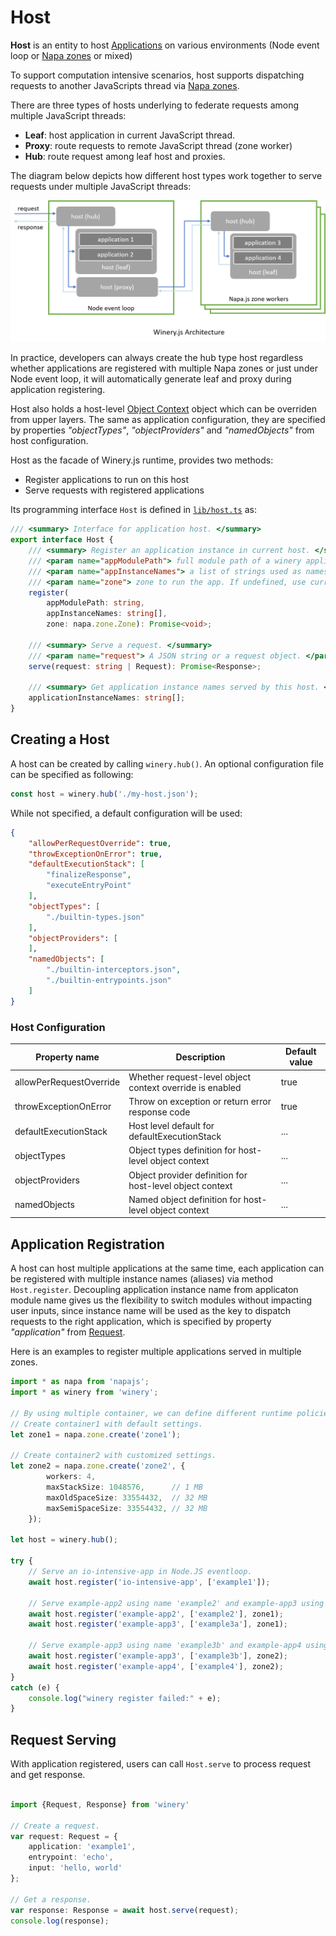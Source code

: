 # Host
**Host** is an entity to host [Applications](./application.md) on various environments (Node event loop or [Napa zones](https://github.com/Microsoft/napajs/blob/master/docs/api/zone.md#intro) or mixed)

To support computation intensive scenarios, host supports dispatching requests to another JavaScripts thread via [Napa zones](https://github.com/Microsoft/napajs/blob/master/docs/api/zone.md#intro). 

There are three types of hosts underlying to federate requests among multiple JavaScript threads:
- **Leaf**: host application in current JavaScript thread.
- **Proxy**: route requests to remote JavaScript thread (zone worker)
- **Hub**: route request among leaf host and proxies.

The diagram below depicts how different host types work together to serve requests under multiple JavaScript threads:

![](../images/hosting.png)

In practice, developers can always create the hub type host regardless whether applications are registered with multiple Napa zones or just under Node event loop, it will automatically generate leaf and proxy during application registering.

Host also holds a host-level [Object Context](./object-context.md) object which can be overriden from upper layers. The same as application configuration, they are specified by properties *"objectTypes"*, *"objectProviders"* and *"namedObjects"* from host configuration. 

Host as the facade of Winery.js runtime, provides two methods:
- Register applications to run on this host
- Serve requests with registered applications

Its programming interface `Host` is defined in [`lib/host.ts`](../../lib/host.md) as:

```ts
/// <summary> Interface for application host. </summary>
export interface Host {
    /// <summary> Register an application instance in current host. </summary>
    /// <param name="appModulePath"> full module path of a winery application.</param>
    /// <param name="appInstanceNames"> a list of strings used as names of application instances.</param>
    /// <param name="zone"> zone to run the app. If undefined, use current isolate. </param>
    register(
        appModulePath: string, 
        appInstanceNames: string[], 
        zone: napa.zone.Zone): Promise<void>;

    /// <summary> Serve a request. </summary>
    /// <param name="request"> A JSON string or a request object. </param>
    serve(request: string | Request): Promise<Response>;

    /// <summary> Get application instance names served by this host. </param>
    applicationInstanceNames: string[];
}
```
## Creating a Host
A host can be created by calling `winery.hub()`. An optional configuration file can be specified as following:
```ts
const host = winery.hub('./my-host.json');
```
While not specified, a default configuration will be used:

```json
{
    "allowPerRequestOverride": true,
    "throwExceptionOnError": true,
    "defaultExecutionStack": [
        "finalizeResponse",
        "executeEntryPoint"
    ],
    "objectTypes": [
        "./builtin-types.json"
    ],
    "objectProviders": [
    ],
    "namedObjects": [
        "./builtin-interceptors.json",
        "./builtin-entrypoints.json" 
    ]
}
```
### Host Configuration
| Property name           |  Description                                                 |  Default value |
|-------------------------|--------------------------------------------------------------|----------------|
| allowPerRequestOverride | Whether request-level object context override is enabled     | true           |
| throwExceptionOnError   | Throw on exception or return error response code             | true           |
| defaultExecutionStack   | Host level default for defaultExecutionStack                 | ...            |
| objectTypes             | Object types definition for host-level object context        | ...            |
| objectProviders         | Object provider definition for host-level object context     | ...            |
| namedObjects            | Named object definition for host-level object context        | ...            |

## Application Registration
A host can host multiple applications at the same time, each application can be registered with multiple instance names (aliases) via method `Host.register`. Decoupling application instance name from applicaton module name gives us the flexibility to switch modules without impacting user inputs, since instance name will be used as the key to dispatch requests to the right application, which is specified by property *"application"* from [Request](./request.md#basic-fields).


Here is an examples to register multiple applications served in multiple zones.

```typescript
import * as napa from 'napajs';
import * as winery from 'winery';

// By using multiple container, we can define different runtime policies.
// Create container1 with default settings.
let zone1 = napa.zone.create('zone1');

// Create container2 with customized settings.
let zone2 = napa.zone.create('zone2', {
        workers: 4,
        maxStackSize: 1048576,      // 1 MB
        maxOldSpaceSize: 33554432,  // 32 MB
        maxSemiSpaceSize: 33554432, // 32 MB
    });

let host = winery.hub();

try {
    // Serve an io-intensive-app in Node.JS eventloop.
    await host.register('io-intensive-app', ['example1']);

    // Serve example-app2 using name 'example2' and example-app3 using name 'example3a' in zone1. 
    await host.register('example-app2', ['example2'], zone1);
    await host.register('example-app3', ['example3a'], zone1);

    // Serve example-app3 using name 'example3b' and example-app4 using name 'example4' in zone2. 
    await host.register('example-app3', ['example3b'], zone2);
    await host.register('example-app4', ['example4'], zone2);
}
catch (e) {
    console.log("winery register failed:" + e);
}

```
## Request Serving
With application registered, users can call `Host.serve` to process request and get response.
```ts

import {Request, Response} from 'winery'

// Create a request.
var request: Request = {
    application: 'example1',
    entrypoint: 'echo',
    input: 'hello, world'
};

// Get a response.
var response: Response = await host.serve(request);
console.log(response);

```
